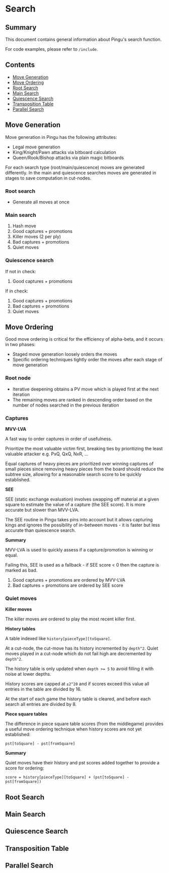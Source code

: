 # Search

## Summary

This document contains general information about Pingu's search function.

For code examples, please refer to ```/include```.

## Contents

- [Move Generation](#move-generation)
- [Move Ordering](#move-ordering)
- [Root Search](#root-search)
- [Main Search](#main-search)
- [Quiescence Search](#quiescence-search)
- [Transposition Table](#transposition-table)
- [Parallel Search](#parallel-search)

## Move Generation

Move generation in Pingu has the following attributes:
- Legal move generation
- King/Knight/Pawn attacks via bitboard calculation
- Queen/Rook/Bishop attacks via plain magic bitboards

For each search type (root/main/quiescence) moves are generated differently. In the main and quiescence searches moves are generated in stages to save computation in cut-nodes. 

### Root search

- Generate all moves at once

### Main search

1. Hash move
2. Good captures + promotions
3. Killer moves (2 per ply)
4. Bad captures + promotions
5. Quiet moves

### Quiescence search

If not in check:
1. Good captures + promotions

If in check:
1. Good captures + promotions
2. Bad captures + promotions
3. Quiet moves

## Move Ordering

Good move ordering is critical for the efficiency of alpha-beta, and it occurs in two phases:

- Staged move generation loosely orders the moves
- Specific ordering techniques tightly order the moves after each stage of move generation

### Root node

- Iterative deepening obtains a PV move which is played first at the next iteration
- The remaining moves are ranked in descending order based on the number of nodes searched in the previous iteration

### Captures

__MVV-LVA__

A fast way to order captures in order of usefulness.

Prioritize the most valuable victim first, breaking ties by prioritizing the least valuable attacker e.g. PxQ, QxQ, NxR, ...

Equal captures of heavy pieces are prioritized over winning captures of small pieces since removing heavy pieces from the board should reduce the subtree size, allowing for a reasonable search score to be quickly established.

__SEE__

SEE (static exchange evaluation) involves swapping off material at a given square to estimate the value of a capture (the SEE score). It is more accurate but slower than MVV-LVA.

The SEE routine in Pingu takes pins into account but it allows capturing kings and ignores the possibility of in-between moves - it is faster but less accurate than quiescence search.

__Summary__

MVV-LVA is used to quickly assess if a capture/promotion is winning or equal.

Failing this, SEE is used as a fallback - if SEE score < 0 then the capture is marked as bad.

1. Good captures + promotions are ordered by MVV-LVA
2. Bad captures + promotions are ordered by SEE score

### Quiet moves

__Killer moves__

The killer moves are ordered to play the most recent killer first.

__History tables__

A table indexed like `history[pieceType][toSquare]`.

At a cut-node, the cut-move has its history incremented by `depth^2`. Quiet moves played in a cut-node which do not fail high are decremented by `depth^2`.

The history table is only updated when `depth >= 5` to avoid filling it with noise at lower depths.

History scores are capped at `±2^20` and if scores exceed this value all entries in the table are divided by 16.

At the start of each game the history table is cleared, and before each search all entries are divided by 8.

__Piece square tables__

The difference in piece square table scores (from the middlegame) provides a useful move ordering technique when history scores are not yet established:

`pst[toSquare] - pst[fromSquare]`

__Summary__

Quiet moves have their history and pst scores added together to provide a score for ordering:

`score = history[pieceType][toSquare] + (pst[toSquare] - pst[fromSquare])`


## Root Search

## Main Search

## Quiescence Search

## Transposition Table

## Parallel Search

